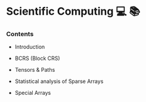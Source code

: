 # Scientific Computing :computer: :books:



### Contents

- Introduction

- BCRS (Block CRS) 

- Tensors & Paths 

- Statistical analysis of Sparse Arrays 

- Special Arrays 
